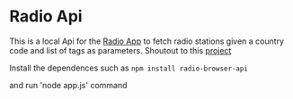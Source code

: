 # Radio Api

This is a local Api for the [Radio App](https://github.com/Sergiobi9/radioApp) to fetch radio stations given a country code and list of tags as parameters. Shoutout to this [project](https://github.com/ivandotv/radio-browser-api)

Install the dependences such as ```npm install radio-browser-api```

and run 'node app.js' command
